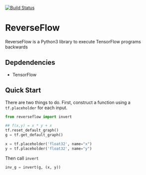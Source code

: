 [![Build Status](https://travis-ci.org/wacabanga/reverseflow.svg?branch=rewrite)](https://travis-ci.org/wacabanga/reverseflow)

# ReverseFlow

ReverseFlow is a Python3 library to execute TensorFlow programs backwards

## Depdendencies

- TensorFlow

## Quick Start

There are two things to do.
First, construct a function using a `tf.placeholder` for each input.

```python
from reverseflow import invert

## f(x,y) = x * y + x
tf.reset_default_graph()
g = tf.get_default_graph()

x = tf.placeholder('float32', name="x")
y = tf.placeholder('float32', name="y")
```

Then call `invert`

```python
inv_g = invert(g, (x, y))
```
